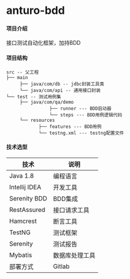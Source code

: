 # anturo-bdd

#### 项目介绍

接口测试自动化框架，加持BDD

#### 项目结构

```
src -- 父工程
├── main
     ├── java/com/db -- jdbc封装工具类
     └── java/com/api -- 通用接口封装
└── test -- 测试用例集
     ├── java/com/qa/demo
                ├── runner --- BDD启动器
                └── steps --- BDD用例逻辑代码
     └── resources
            ├── features --- BDD用例
            └── testng.xml --- testng配置文件
```

#### 技术选型

| 技术            | 说明
|---------------| ---------------------------
| Java 1.8      | 编程语言
| Intellij IDEA | 开发工具
| Serenity BDD  | BDD集成
| RestAssured   | 接口请求工具
| Hamcrest      | 断言工具
| TestNG        | 测试框架
| Serenity      | 测试报告
| Mybatis       | 数据库处理工具
| 部署方式          | Gitlab
